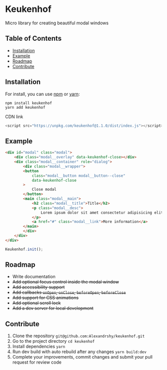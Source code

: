 # Keukenhof

Micro library for creating beautiful modal windows

## Table of Contents

* [Installation](#installation)
* [Example](#example)
* [Roadmap](#roadmap)
* [Contribute](#contribute)

## Installation

For install, you can use [npm](https://npmjs.org/) or [yarn](https://yarnpkg.com):

```
npm install keukenhof
yarn add keukenhof
```

CDN link

```js
<script src="https://unpkg.com/keukenhof@1.1.0/dist/index.js"></script>
```

## Example

```html
<div id="modal" class="modal">
    <div class="modal__overlay" data-keukenhof-close></div>
    <div class="modal__container" role="dialog">
        <div class="modal__wrapper">
        <button
            class="modal__button modal__button--close"
            data-keukenhof-close
        >
            Close modal
        </button>
        <main class="modal__main">
            <h2 class="modal__title">Title</h2>
            <p class="modal__desc">
                Lorem ipsum dolor sit amet consectetur adipisicing elit.
            </p>
            <a href="#" class="modal__link">More information</a>
        </main>
        </div>
    </div>
</div>
```

```js
Keukenhof.init();
```

## Roadmap

* Write documentation
* ~~Add optional focus control inside the modal window~~
* ~~Add accessibility support~~
* ~~Add callbacks `onOpen`, `onClose`, `beforeOpen`, `beforeClose`~~
* ~~Add support for CSS animations~~
* ~~Add optional scroll lock~~
* ~~Add a dev server for local development~~

## Contribute

1. Clone the repository `git@github.com:Alexandrshy/keukenhof.git`
2. Go to the project directory `cd keukenhof`
3. Install dependencies `yarn`
4. Run dev build with auto rebuild after any changes `yarn build:dev`
5. Complete your improvements, commit changes and submit your pull request for review code
